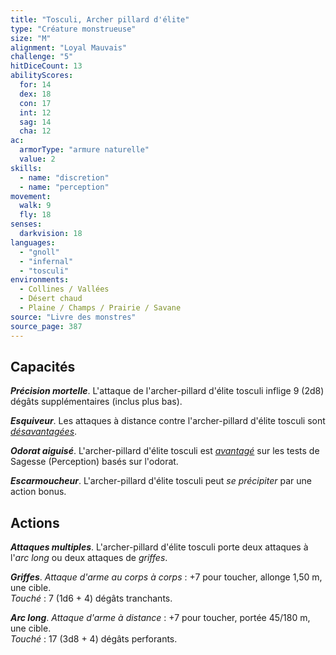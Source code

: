 ```yaml
---
title: "Tosculi, Archer pillard d'élite"
type: "Créature monstrueuse"
size: "M"
alignment: "Loyal Mauvais"
challenge: "5"
hitDiceCount: 13
abilityScores:
  for: 14
  dex: 18
  con: 17
  int: 12
  sag: 14
  cha: 12
ac: 
  armorType: "armure naturelle"
  value: 2
skills: 
  - name: "discretion"
  - name: "perception"
movement: 
  walk: 9
  fly: 18
senses: 
  darkvision: 18
languages: 
  - "gnoll"
  - "infernal"
  - "tosculi"
environments:
  - Collines / Vallées
  - Désert chaud
  - Plaine / Champs / Prairie / Savane
source: "Livre des monstres"
source_page: 387
---
```

## Capacités
_**Précision mortelle**_. L'attaque de l'archer-pillard d'élite tosculi inflige 9 (2d8) dégâts supplémentaires (inclus plus bas).

_**Esquiveur**_. Les attaques à distance contre l'archer-pillard d'élite tosculi sont [_désavantagées_](/utiliser-les-caracteristiques/#avantage-et-desavantage).

_**Odorat aiguisé**_. L'archer-pillard d'élite tosculi est [_avantagé_](/utiliser-les-caracteristiques/#avantage-et-desavantage) sur les tests de Sagesse (Perception) basés sur l'odorat.

_**Escarmoucheur**_. L'archer-pillard d'élite tosculi peut _se précipiter_ par une action bonus.

## Actions
_**Attaques multiples**_. L'archer-pillard d'élite tosculi porte deux attaques à l'_arc long_ ou deux attaques de _griffes_.

_**Griffes**_. _Attaque d'arme au corps à corps_ : +7 pour toucher, allonge 1,50 m, une cible.  
_Touché_ : 7 (1d6 + 4) dégâts tranchants.

_**Arc long**_. _Attaque d'arme à distance_ : +7 pour toucher, portée 45/180 m, une cible.  
_Touché_ : 17 (3d8 + 4) dégâts perforants.
